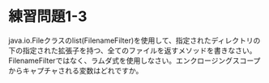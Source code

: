 # 練習問題1-3

java.io.Fileクラスのlist(FilenameFilter)を使用して、指定されたディレクトリの下の指定された拡張子を持つ、全てのファイルを返すメソッドを書きなさい。FilenameFilterではなく、ラムダ式を使用しなさい。エンクロージングスコープからキャプチャされる変数はどれですか。
